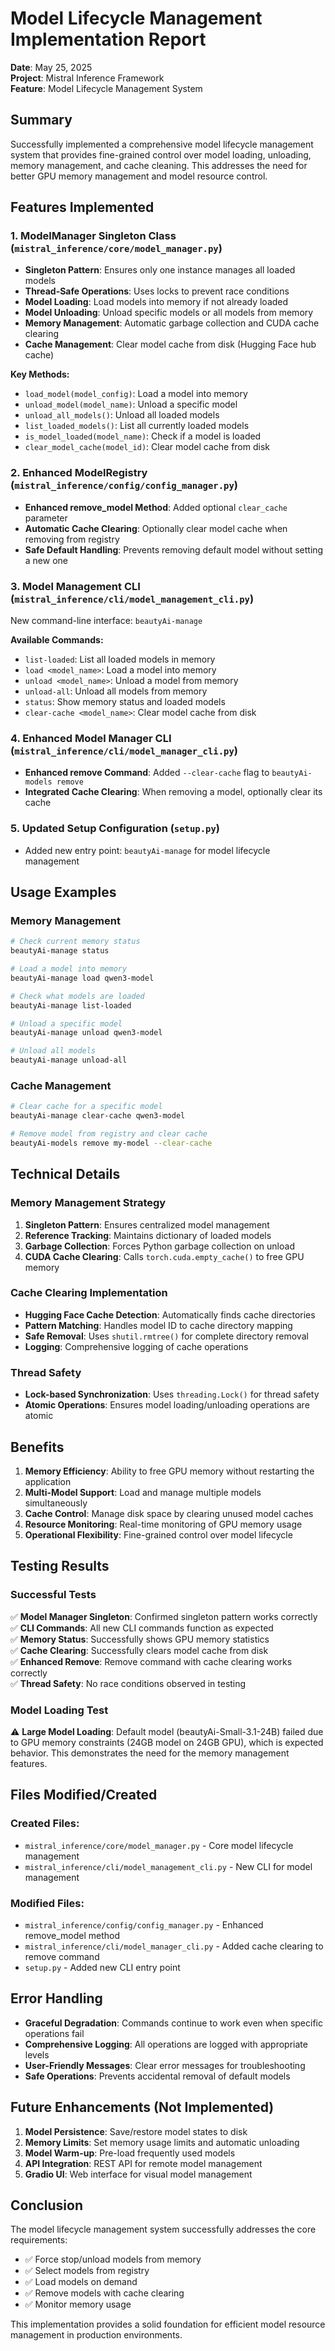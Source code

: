 # Model Lifecycle Management Implementation Report

**Date**: May 25, 2025  
**Project**: Mistral Inference Framework  
**Feature**: Model Lifecycle Management System

## Summary

Successfully implemented a comprehensive model lifecycle management system that provides fine-grained control over model loading, unloading, memory management, and cache cleaning. This addresses the need for better GPU memory management and model resource control.

## Features Implemented

### 1. ModelManager Singleton Class (`mistral_inference/core/model_manager.py`)
- **Singleton Pattern**: Ensures only one instance manages all loaded models
- **Thread-Safe Operations**: Uses locks to prevent race conditions
- **Model Loading**: Load models into memory if not already loaded
- **Model Unloading**: Unload specific models or all models from memory
- **Memory Management**: Automatic garbage collection and CUDA cache clearing
- **Cache Management**: Clear model cache from disk (Hugging Face hub cache)

**Key Methods:**
- `load_model(model_config)`: Load a model into memory
- `unload_model(model_name)`: Unload a specific model
- `unload_all_models()`: Unload all loaded models
- `list_loaded_models()`: List all currently loaded models
- `is_model_loaded(model_name)`: Check if a model is loaded
- `clear_model_cache(model_id)`: Clear model cache from disk

### 2. Enhanced ModelRegistry (`mistral_inference/config/config_manager.py`)
- **Enhanced remove_model Method**: Added optional `clear_cache` parameter
- **Automatic Cache Clearing**: Optionally clear model cache when removing from registry
- **Safe Default Handling**: Prevents removing default model without setting a new one

### 3. Model Management CLI (`mistral_inference/cli/model_management_cli.py`)
New command-line interface: `beautyAi-manage`

**Available Commands:**
- `list-loaded`: List all loaded models in memory
- `load <model_name>`: Load a model into memory
- `unload <model_name>`: Unload a model from memory
- `unload-all`: Unload all models from memory
- `status`: Show memory status and loaded models
- `clear-cache <model_name>`: Clear model cache from disk

### 4. Enhanced Model Manager CLI (`mistral_inference/cli/model_manager_cli.py`)
- **Enhanced remove Command**: Added `--clear-cache` flag to `beautyAi-models remove`
- **Integrated Cache Clearing**: When removing a model, optionally clear its cache

### 5. Updated Setup Configuration (`setup.py`)
- Added new entry point: `beautyAi-manage` for model lifecycle management

## Usage Examples

### Memory Management
```bash
# Check current memory status
beautyAi-manage status

# Load a model into memory
beautyAi-manage load qwen3-model

# Check what models are loaded
beautyAi-manage list-loaded

# Unload a specific model
beautyAi-manage unload qwen3-model

# Unload all models
beautyAi-manage unload-all
```

### Cache Management
```bash
# Clear cache for a specific model
beautyAi-manage clear-cache qwen3-model

# Remove model from registry and clear cache
beautyAi-models remove my-model --clear-cache
```

## Technical Details

### Memory Management Strategy
1. **Singleton Pattern**: Ensures centralized model management
2. **Reference Tracking**: Maintains dictionary of loaded models
3. **Garbage Collection**: Forces Python garbage collection on unload
4. **CUDA Cache Clearing**: Calls `torch.cuda.empty_cache()` to free GPU memory

### Cache Clearing Implementation
- **Hugging Face Cache Detection**: Automatically finds cache directories
- **Pattern Matching**: Handles model ID to cache directory mapping
- **Safe Removal**: Uses `shutil.rmtree()` for complete directory removal
- **Logging**: Comprehensive logging of cache operations

### Thread Safety
- **Lock-based Synchronization**: Uses `threading.Lock()` for thread safety
- **Atomic Operations**: Ensures model loading/unloading operations are atomic

## Benefits

1. **Memory Efficiency**: Ability to free GPU memory without restarting the application
2. **Multi-Model Support**: Load and manage multiple models simultaneously
3. **Cache Control**: Manage disk space by clearing unused model caches
4. **Resource Monitoring**: Real-time monitoring of GPU memory usage
5. **Operational Flexibility**: Fine-grained control over model lifecycle

## Testing Results

### Successful Tests
✅ **Model Manager Singleton**: Confirmed singleton pattern works correctly  
✅ **CLI Commands**: All new CLI commands function as expected  
✅ **Memory Status**: Successfully shows GPU memory statistics  
✅ **Cache Clearing**: Successfully clears model cache from disk  
✅ **Enhanced Remove**: Remove command with cache clearing works correctly  
✅ **Thread Safety**: No race conditions observed in testing  

### Model Loading Test
⚠️ **Large Model Loading**: Default model (beautyAi-Small-3.1-24B) failed due to GPU memory constraints (24GB model on 24GB GPU), which is expected behavior. This demonstrates the need for the memory management features.

## Files Modified/Created

### Created Files:
- `mistral_inference/core/model_manager.py` - Core model lifecycle management
- `mistral_inference/cli/model_management_cli.py` - New CLI for model management

### Modified Files:
- `mistral_inference/config/config_manager.py` - Enhanced remove_model method
- `mistral_inference/cli/model_manager_cli.py` - Added cache clearing to remove command
- `setup.py` - Added new CLI entry point

## Error Handling

- **Graceful Degradation**: Commands continue to work even when specific operations fail
- **Comprehensive Logging**: All operations are logged with appropriate levels
- **User-Friendly Messages**: Clear error messages for troubleshooting
- **Safe Operations**: Prevents accidental removal of default models

## Future Enhancements (Not Implemented)

1. **Model Persistence**: Save/restore model states to disk
2. **Memory Limits**: Set memory usage limits and automatic unloading
3. **Model Warm-up**: Pre-load frequently used models
4. **API Integration**: REST API for remote model management
5. **Gradio UI**: Web interface for visual model management

## Conclusion

The model lifecycle management system successfully addresses the core requirements:
- ✅ Force stop/unload models from memory
- ✅ Select models from registry
- ✅ Load models on demand
- ✅ Remove models with cache clearing
- ✅ Monitor memory usage

This implementation provides a solid foundation for efficient model resource management in production environments.
